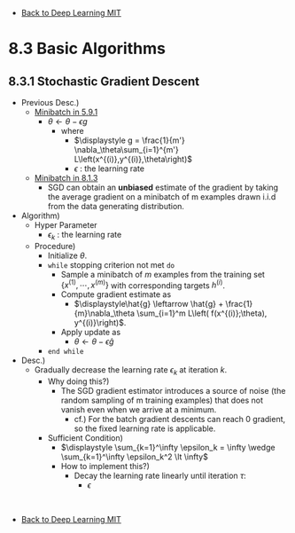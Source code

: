 * [Back to Deep Learning MIT](../../main.md)

# 8.3 Basic Algorithms

## 8.3.1 Stochastic Gradient Descent
- Previous Desc.)
  - [Minibatch in 5.9.1](../../ch05/09/note.md#59-stochastic-gradient-descent)
    - $`\theta \leftarrow \theta - \epsilon g`$
      - where
        - $`\displaystyle g = \frac{1}{m'} \nabla_\theta\sum_{i=1}^{m'} L\left(x^{(i)},y^{(i)},\theta\right)`$
        - $`\epsilon`$ : the learning rate
  - [Minibatch in 8.1.3](../../ch08/01/note.md#813-batch-and-minibatch-algorithms)
    - SGD can obtain an **unbiased** estimate of the gradient by taking the average gradient on a minibatch of m examples drawn i.i.d from the data generating distribution.
- Algorithm)
  - Hyper Parameter
    - $`\epsilon_k`$ : the learning rate
  - Procedure)
    - Initialize $`\theta`$.
    - `while` stopping criterion not met `do`
      - Sample a minibatch of $`m`$ examples from the training set $`\{x^{(1)}, \cdots, x^{(m)}\}`$ with corresponding targets $`h^{(i)}`$.
      - Compute gradient estimate as
        - $`\displaystyle\hat{g} \leftarrow \hat{g} + \frac{1}{m}\nabla_\theta \sum_{i=1}^m L\left( f(x^{(i)};\theta), y^{(i)}\right)`$.
      - Apply update as
        - $`\theta \leftarrow \theta - \epsilon\hat{g}`$
    - `end while`
- Desc.)
  - Gradually decrease the learning rate $`\epsilon_k`$ at iteration $`k`$.
    - Why doing this?)
      - The SGD gradient estimator introduces a source of noise (the random sampling of m training examples) that does not vanish even when we arrive at a minimum.
        - cf.) For the batch gradient descents can reach 0 gradient, so the fixed learning rate is applicable.
    - Sufficient Condition)
      - $`\displaystyle \sum_{k=1}^\infty \epsilon_k = \infty \wedge \sum_{k=1}^\infty \epsilon_k^2 \lt \infty`$
      - How to implement this?)
        - Decay the learning rate linearly until iteration $`\tau`$:
          - $`\epsilon`$











<br>

* [Back to Deep Learning MIT](../../main.md)